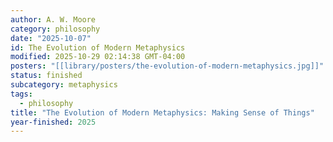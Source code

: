 ```yaml
---
author: A. W. Moore
category: philosophy
date: "2025-10-07"
id: The Evolution of Modern Metaphysics
modified: 2025-10-29 02:14:38 GMT-04:00
posters: "[[library/posters/the-evolution-of-modern-metaphysics.jpg]]"
status: finished
subcategory: metaphysics
tags:
  - philosophy
title: "The Evolution of Modern Metaphysics: Making Sense of Things"
year-finished: 2025
---
```

